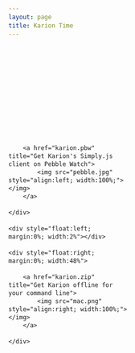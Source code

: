 ```yaml
---
layout: page
title: Karion Time
---
```


<br><br>
<div onresize="changeScreen.js" style="width:100%;">
<center>
	<strong id="karionScreen">
		<script src="karion.js"></script>
	</strong>
</center>
</div>
<br><br><br><br><br><br><br>

<div style="width:100%;" id="box">
    <div style="float:left; margin:0%; width:48%">
		
		<a href="karion.pbw" title="Get Karion's Simply.js client on Pebble Watch">
			<img src="pebble.jpg" style="align:left; width:100%;"></img>
		</a>
          
    </div>

    <div style="float:left; margin:0%; width:2%"></div>

    <div style="float:right; margin:0%; width:48%">
        
        <a href="karion.zip" title="Get Karion offline for your command line">
        	<img src="mac.png" style="align:right; width:100%;"></img>
        </a>

    </div>

</div>

<br><br><br><br><br>
